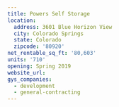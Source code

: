 ```yaml
---
title: Powers Self Storage
location:
  address: 3601 Blue Horizon View
  city: Colorado Springs
  state: Colorado
  zipcode: '80920'
net_rentable_sq_ft: '80,603'
units: '710'
opening: Spring 2019
website_url:
gys_companies:
  - development
  - general-contracting
---
```



